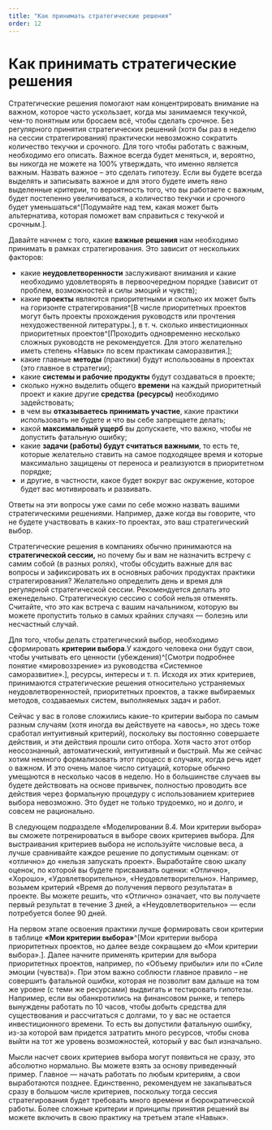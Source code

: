 ```yaml
---
title: "Как принимать стратегические решения"
order: 12
---
```


# Как принимать стратегические решения

Стратегические решения помогают нам концентрировать внимание на важном, которое часто ускользает, когда мы занимаемся текучкой, чем-то понятным или бросаем всё, чтобы сделать срочное. Без регулярного принятия стратегических решений (хотя бы раз в неделю на сессии стратегирования) практически невозможно сократить количество текучки и срочного. Для того чтобы работать с важным, необходимо его описать. Важное всегда будет меняться, и, вероятно, вы никогда не можете на 100% утверждать, что именно является важным. Назвать важное – это сделать гипотезу. Если вы будете всегда выделять и записывать важное и для этого будете иметь явно выделенные критерии, то вероятность того, что вы работаете с важным, будет постепенно увеличиваться, а количество текучки и срочного будет уменьшаться^[Подумайте над тем, какая может быть альтернатива, которая поможет вам справиться с текучкой и срочным.].

Давайте начнем с того, какие **важные** **решения** нам необходимо принимать в рамках стратегирования. Это зависит от нескольких факторов:

* какие **неудовлетворенности** заслуживают внимания и какие необходимо удовлетворять в первоочередном порядке (зависит от проблем, возможностей и силы эмоций и чувств);
* какие **проекты** являются приоритетными и сколько их может быть на горизонте стратегирования^[В числе приоритетных проектов могут быть проекты прохождения руководств или прочтения нехудожественной литературы.], в т. ч. сколько инвестиционных приоритетных проектов^[Проходить одновременно несколько сложных руководств не рекомендуется. Для этого желательно иметь степень «Навык» по всем практикам саморазвития.];
* какие главные **методы** (практики) будут использованы в проектах (это главное в стратегии);
* какие **системы и рабочие продукты** будут создаваться в проекте;
* сколько нужно выделить общего **времени** на каждый приоритетный проект и какие другие **средства** **(ресурсы)** необходимо задействовать;
* в чем вы **отказываетесь принимать участие**, какие практики использовать не будете и что вы себе запрещаете делать;
* какой **максимальный ущерб** вы допускаете, что важно, чтобы не допустить фатальную ошибку;
* какие **задачи (работы) будут считаться важными**, то есть те, которые желательно ставить на самое подходящее время и которые максимально защищены от переноса и реализуются в приоритетном порядке;
* и другие, в частности, какое будет вокруг вас окружение, которое будет вас мотивировать и развивать.

Ответы на эти вопросы уже сами по себе можно назвать вашими стратегическими решениями. Например, даже когда вы говорите, что не будете участвовать в каких-то проектах, это ваш стратегический выбор.

Стратегические решения в компаниях обычно принимаются на **стратегической сессии,** но почему бы и вам не назначить встречу с самим собой (в разных ролях), чтобы обсудить важные для вас вопросы и зафиксировать их в основных рабочих продуктах практики стратегирования? Желательно определить день и время для регулярной стратегической сессии. Рекомендуется делать это еженедельно. Стратегическую сессию с собой нельзя отменять. Считайте, что это как встреча с вашим начальником, которую вы можете пропустить только в самых крайних случаях — болезнь или несчастный случай.

Для того, чтобы делать стратегический выбор, необходимо сформировать **критерии выбора**.У каждого человека они будут свои, чтобы учитывать его ценности (убеждения)^[Смотри подробнее понятие «мировоззрение» из руководства «Системное саморазвитие».], ресурсы, интересы и т. п. Исходя их этих критериев, принимаются стратегические решения относительно устраняемых неудовлетворенностей, приоритетных проектов, а также выбираемых методов, создаваемых систем, выполняемых задач и работ.

Сейчас у вас в голове сложились какие-то критерии выбора по самым разным случаям (хотя иногда вы действуете на «авось», но здесь тоже сработал интуитивный критерий), поскольку вы постоянно совершаете действия, и эти действия прошли сито отбора. Хотя часто этот отбор неосознанный, автоматический, интуитивный и быстрый. Мы же сейчас хотим немного формализовать этот процесс в случаях, когда речь идет о важном. И это очень малое число ситуаций, которые обычно умещаются в несколько часов в неделю. Но в большинстве случаев вы будете действовать на основе привычек, полностью проводить все действия через формальную процедуру с использованием критериев выбора невозможно. Это будет не только трудоемко, но и долго, и совсем не рационально.

В следующем подразделе «Моделировании 8.4. Мои критерии выбора» вы сможете потренироваться в выборе своих критериев выбора. Для выстраивания критериев выбора не используйте числовые веса, а лучше сравнивайте каждое решение по допустимым оценкам: от «отлично» до «нельзя запускать проект». Выработайте свою шкалу оценок, по которой вы будете присваивать оценки: «Отлично», «Хорошо», «Удовлетворительно», «Неудовлетворительно». Например, возьмем критерий «Время до получения первого результата» в проекте. Вы можете решить, что «Отлично» означает, что вы получаете первый результат в течение 3 дней, а «Неудовлетворительно» — если потребуется более 90 дней.

На первом этапе освоения практики лучше формировать свои критерии в таблице **«Мои критерии выбора»**^[Мои критерии выбора приоритетных проектов, но далее везде сокращаем до «Мои критерии выбора».]. Далее начните применять критерии для выбора приоритетных проектов, например, по «Объему прибыли» или по «Силе эмоции (чувства)». При этом важно соблюсти главное правило – не совершить фатальной ошибки, которая не позволит вам дальше на том же уровне (с теми же ресурсами) выдвигать и тестировать гипотезы. Например, если вы обанкротились на финансовом рынке, и теперь вынуждены работать по 10 часов, чтобы добыть средства для существования и рассчитаться с долгами, то у вас не остается инвестиционного времени. То есть вы допустили фатальную ошибку, из-за которой вам придется затратить много ресурсов, чтобы снова выйти на тот же уровень возможностей, который у вас был изначально.

Мысли насчет своих критериев выбора могут появиться не сразу, это абсолютно нормально. Вы можете взять за основу приведенный пример. Главное — начать работать по любым критериям, а свои выработаются позднее. Единственно, рекомендуем не закапываться сразу в большом числе критериев, поскольку тогда сессия стратегирования будет требовать много времени и бюрократической работы. Более сложные критерии и принципы принятия решений вы можете включить в свою практику на третьем этапе «Навык».